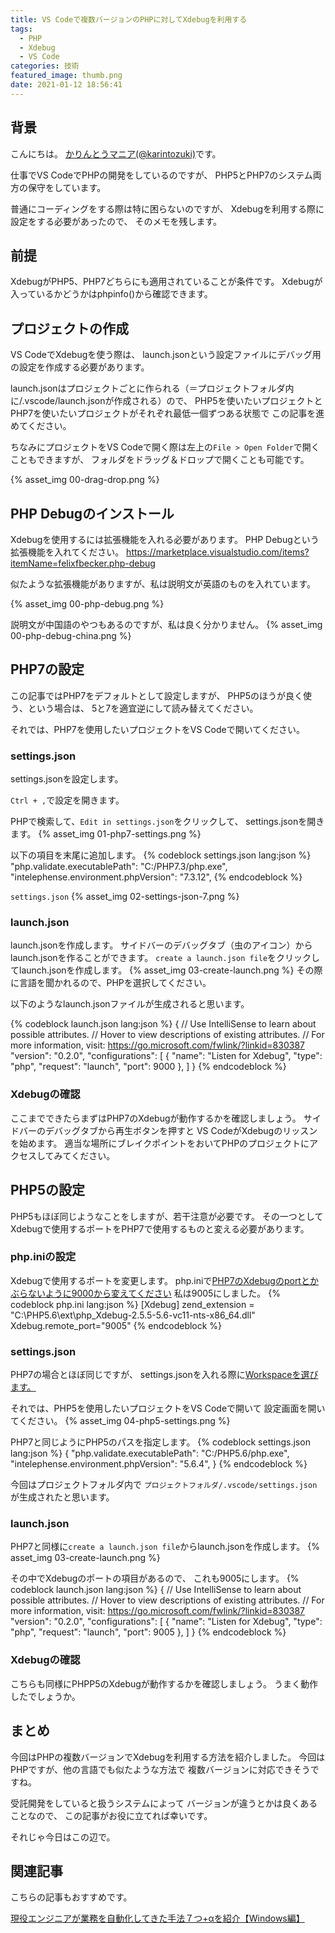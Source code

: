 ```yaml
---
title: VS Codeで複数バージョンのPHPに対してXdebugを利用する
tags:
  - PHP
  - Xdebug
  - VS Code
categories: 技術
featured_image: thumb.png
date: 2021-01-12 18:56:41
---
```



## 背景
こんにちは。 [かりんとうマニア(@karintozuki)](https://twitter.com/karintozuki)です。  

仕事でVS CodeでPHPの開発をしているのですが、
PHP5とPHP7のシステム両方の保守をしています。

普通にコーディングをする際は特に困らないのですが、
Xdebugを利用する際に設定をする必要があったので、
そのメモを残します。
<!-- more -->

## 前提
XdebugがPHP5、PHP7どちらにも適用されていることが条件です。
Xdebugが入っているかどうかはphpinfo()から確認できます。

## プロジェクトの作成
VS CodeでXdebugを使う際は、
launch.jsonという設定ファイルにデバッグ用の設定を作成する必要があります。

launch.jsonはプロジェクトごとに作られる（＝プロジェクトフォルダ内に/.vscode/launch.jsonが作成される）ので、
PHP5を使いたいプロジェクトとPHP7を使いたいプロジェクトがそれぞれ最低一個ずつある状態で
この記事を進めてください。

ちなみにプロジェクトをVS Codeで開く際は左上の`File > Open Folder`で開くこともできますが、
フォルダをドラッグ＆ドロップで開くことも可能です。

{% asset_img 00-drag-drop.png %}

## PHP Debugのインストール
Xdebugを使用するには拡張機能を入れる必要があります。
PHP Debugという拡張機能を入れてください。
https://marketplace.visualstudio.com/items?itemName=felixfbecker.php-debug

似たような拡張機能がありますが、私は説明文が英語のものを入れています。

{% asset_img 00-php-debug.png %}

説明文が中国語のやつもあるのですが、私は良く分かりません。
{% asset_img 00-php-debug-china.png %}


## PHP7の設定
この記事ではPHP7をデフォルトとして設定しますが、
PHP5のほうが良く使う、という場合は、
5と7を適宜逆にして読み替えてください。

それでは、PHP7を使用したいプロジェクトをVS Codeで開いてください。
### settings.json
settings.jsonを設定します。

`Ctrl + ,`で設定を開きます。

PHPで検索して、`Edit in settings.json`をクリックして、
settings.jsonを開きます。
{% asset_img 01-php7-settings.png %}

以下の項目を末尾に追加します。
{% codeblock settings.json lang:json %}
  "php.validate.executablePath": "C:/PHP7.3/php.exe",
  "intelephense.environment.phpVersion": "7.3.12",
{% endcodeblock %}

`settings.json`
{% asset_img 02-settings-json-7.png %}

### launch.json
launch.jsonを作成します。
サイドバーのデバッグタブ（虫のアイコン）から
launch.jsonを作ることができます。
`create a launch.json file`をクリックしてlaunch.jsonを作成します。
{% asset_img 03-create-launch.png %}
その際に言語を聞かれるので、PHPを選択してください。


以下のようなlaunch.jsonファイルが生成されると思います。

{% codeblock launch.json lang:json %}
{
    // Use IntelliSense to learn about possible attributes.
    // Hover to view descriptions of existing attributes.
    // For more information, visit: https://go.microsoft.com/fwlink/?linkid=830387
    "version": "0.2.0",
    "configurations": [
        {
            "name": "Listen for Xdebug",
            "type": "php",
            "request": "launch",
            "port": 9000
        },
    ]
}
{% endcodeblock %}

### Xdebugの確認
ここまでできたらまずはPHP7のXdebugが動作するかを確認しましょう。
サイドバーのデバッグタブから再生ボタンを押すと
VS CodeがXdebugのリッスンを始めます。
適当な場所にブレイクポイントをおいてPHPのプロジェクトにアクセスしてみてください。

## PHP5の設定
PHP5もほぼ同じようなことをしますが、若干注意が必要です。
その一つとしてXdebugで使用するポートをPHP7で使用するものと変える必要があります。

### php.iniの設定
Xdebugで使用するポートを変更します。
php.iniで<u>PHP7のXdebugのportとかぶらないように9000から変えてください</u>
私は9005にしました。
{% codeblock php.ini lang:json %}
[Xdebug]
zend_extension = "C:\PHP5.6\ext\php_Xdebug-2.5.5-5.6-vc11-nts-x86_64.dll"
Xdebug.remote_port="9005"
{% endcodeblock %}

### settings.json
PHP7の場合とほぼ同じですが、
settings.jsonを入れる際に<u>Workspaceを選びます。</u>

それでは、PHP5を使用したいプロジェクトをVS Codeで開いて
設定画面を開いてください。
{% asset_img 04-php5-settings.png %}

PHP7と同じようにPHP5のパスを指定します。
{% codeblock settings.json lang:json %}
{
  "php.validate.executablePath": "C:/PHP5.6/php.exe",
  "intelephense.environment.phpVersion": "5.6.4",
}
{% endcodeblock %}

今回はプロジェクトフォルダ内で
`プロジェクトフォルダ/.vscode/settings.json`が生成されたと思います。

### launch.json
PHP7と同様に`create a launch.json file`からlaunch.jsonを作成します。
{% asset_img 03-create-launch.png %}

その中でXdebugのポートの項目があるので、
これも9005にします。
{% codeblock launch.json lang:json %}
{
    // Use IntelliSense to learn about possible attributes.
    // Hover to view descriptions of existing attributes.
    // For more information, visit: https://go.microsoft.com/fwlink/?linkid=830387
    "version": "0.2.0",
    "configurations": [
        {
            "name": "Listen for Xdebug",
            "type": "php",
            "request": "launch",
            "port": 9005
        },
    ]
}
{% endcodeblock %}


### Xdebugの確認
こちらも同様にPHPP5のXdebugが動作するかを確認しましょう。
うまく動作したでしょうか。


## まとめ
今回はPHPの複数バージョンでXdebugを利用する方法を紹介しました。
今回はPHPですが、他の言語でも似たような方法で
複数バージョンに対応できそうですね。

受託開発をしていると扱うシステムによって
バージョンが違うとかは良くあることなので、
この記事がお役に立てれば幸いです。

それじゃ今日はこの辺で。


## 関連記事
こちらの記事もおすすめです。  

[現役エンジニアが業務を自動化してきた手法７つ+αを紹介【Windows編】](/2020/07/2020-0712-windowsAutomation/)